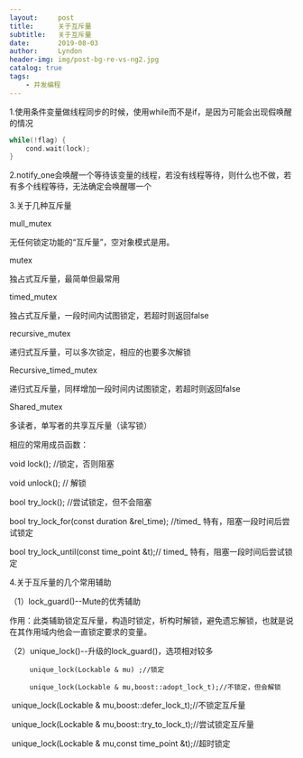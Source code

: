 ```yaml
---
layout:     post
title:      关于互斥量
subtitle:   关于互斥量
date:       2019-08-03
author:     Lyndon
header-img: img/post-bg-re-vs-ng2.jpg
catalog: true
tags:
    - 并发编程
---
```


​	1.使用条件变量做线程同步的时候，使用while而不是if，是因为可能会出现假唤醒的情况

```C++
while(!flag) {
    cond.wait(lock);
}
```

​	2.notify_one会唤醒一个等待该变量的线程，若没有线程等待，则什么也不做，若有多个线程等待，无法确定会唤醒哪一个

3.关于几种互斥量

mull_mutex

无任何锁定功能的“互斥量”，空对象模式是用。

mutex

独占式互斥量，最简单但最常用

timed_mutex

独占式互斥量，一段时间内试图锁定，若超时则返回false

recursive_mutex

递归式互斥量，可以多次锁定，相应的也要多次解锁

Recursive_timed_mutex

递归式互斥量，同样增加一段时间内试图锁定，若超时则返回false

Shared_mutex

多读者，单写者的共享互斥量（读写锁）



相应的常用成员函数：

void lock(); //锁定，否则阻塞

void unlock(); // 解锁

bool try_lock(); //尝试锁定，但不会阻塞

bool try_lock_for(const duration &rel_time); //timed_ 特有，阻塞一段时间后尝试锁定

bool try_lock_until(const time_point &t);// timed_ 特有，阻塞一段时间后尝试锁定



4.关于互斥量的几个常用辅助

（1）lock_guard()--Mute的优秀辅助

作用：此类辅助锁定互斥量，构造时锁定，析构时解锁，避免遗忘解锁，也就是说在其作用域内他会一直锁定要求的变量。

（2）unique_lock()--升级的lock_guard()，选项相对较多

 		 unique_lock(Lockable & mu) ;//锁定

 		 unique_lock(Lockable & mu,boost::adopt_lock_t);//不锁定，但会解锁

​	 	 unique_lock(Lockable & mu,boost::defer_lock_t);//不锁定互斥量

​		  unique_lock(Lockable & mu,boost::try_to_lock_t);//尝试锁定互斥量

​		  unique_lock(Lockable & mu,const time_point &t);//超时锁定